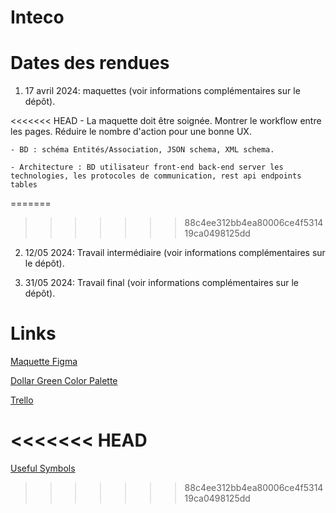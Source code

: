 # Inteco

# Dates des rendues

1. 17 avril 2024: maquettes (voir informations complémentaires sur le dépôt).

<<<<<<< HEAD
    - La maquette doit être soignée. Montrer le workflow entre les pages. Réduire le nombre d'action pour une bonne UX.

    - BD : schéma Entités/Association, JSON schema, XML schema.

    - Architecture : BD utilisateur front-end back-end server les technologies, les protocoles de communication, rest api endpoints tables

=======
>>>>>>> 88c4ee312bb4ea80006ce4f531419ca0498125dd
2. 12/05  2024: Travail intermédiaire (voir informations complémentaires sur le dépôt).

3. 31/05 2024: Travail final (voir informations complémentaires sur le dépôt).

# Links

[Maquette Figma](https://www.figma.com/file/3bNyQA7dfm3mrh0eTpXcri/Eco-Boite-d'int%C3%A9rim?type=design&node-id=204-4&mode=design&t=f89lW3UKefU2b3pZ-0)

[Dollar Green Color Palette](https://www.color-hex.com/color-palette/86230)

[Trello](https://trello.com/b/5MKgHEgs/inteco)

<<<<<<< HEAD
=======
[Useful Symbols](https://www.figma.com/file/jjUAZzAHVu6f84k77VfsPK/App-Permissions-Popup-Screen-(Community)?type=design&node-id=1-68&mode=design&t=OXhK4keFbU8Drb9C-0)
>>>>>>> 88c4ee312bb4ea80006ce4f531419ca0498125dd
